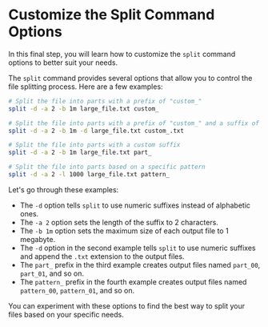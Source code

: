 # Customize the Split Command Options

In this final step, you will learn how to customize the `split` command options to better suit your needs.

The `split` command provides several options that allow you to control the file splitting process. Here are a few examples:

```bash
# Split the file into parts with a prefix of "custom_"
split -d -a 2 -b 1m large_file.txt custom_

# Split the file into parts with a prefix of "custom_" and a suffix of ".txt"
split -d -a 2 -b 1m -d large_file.txt custom_.txt

# Split the file into parts with a custom suffix
split -d -a 2 -b 1m large_file.txt part_

# Split the file into parts based on a specific pattern
split -d -a 2 -l 1000 large_file.txt pattern_
```

Let's go through these examples:

- The `-d` option tells `split` to use numeric suffixes instead of alphabetic ones.
- The `-a 2` option sets the length of the suffix to 2 characters.
- The `-b 1m` option sets the maximum size of each output file to 1 megabyte.
- The `-d` option in the second example tells `split` to use numeric suffixes and append the `.txt` extension to the output files.
- The `part_` prefix in the third example creates output files named `part_00`, `part_01`, and so on.
- The `pattern_` prefix in the fourth example creates output files named `pattern_00`, `pattern_01`, and so on.

You can experiment with these options to find the best way to split your files based on your specific needs.
